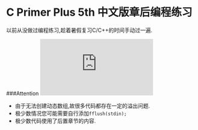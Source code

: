 ﻿# C Primer Plus 5th 中文版章后编程练习
以前从没做过编程练习,趁着暑假复习C/C++的时间手动过一遍.

###Attention ![](http://www.easyicon.net/api/resizeApi.php?id=1200863&size=32)
- 由于无法创建动态数组,故很多代码都存在一定的溢出问题.
- 极少数情况您可能需要自行添加`fflush(stdin);`
- 极少数代码使用了后置章节的内容.